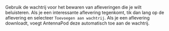 Gebruik de wachtrij voor het bewaren van afleveringen die je wilt beluisteren. Als je een interessante aflevering tegenkomt, tik dan lang op de aflevering en selecteer `Toevoegen aan wachtrij`. Als je een aflevering downloadt, voegt AntennaPod deze automatisch toe aan de wachtrij.
